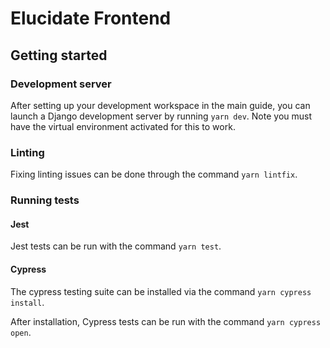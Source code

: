 # Elucidate Frontend

## Getting started

### Development server

After setting up your development workspace in the main guide, you can launch a Django development server by running `yarn dev`. Note you must have the virtual environment activated for this to work.

### Linting

Fixing linting issues can be done through the command `yarn lintfix`.

### Running tests

#### Jest

Jest tests can be run with the command `yarn test`.

#### Cypress

The cypress testing suite can be installed via the command `yarn cypress install`.

After installation, Cypress tests can be run with the command `yarn cypress open`.

